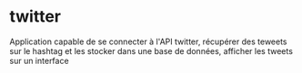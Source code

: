 # twitter
Application capable de se connecter à l'API twitter, récupérer des teweets sur le hashtag et les stocker dans une base de données, afficher les tweets sur un interface 
